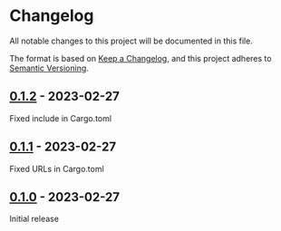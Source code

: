 # Changelog
All notable changes to this project will be documented in this file.

The format is based on [Keep a Changelog](https://keepachangelog.com/en/1.0.0/),
and this project adheres to [Semantic Versioning](https://semver.org/spec/v2.0.0.html).

## [0.1.2] - 2023-02-27
Fixed include in Cargo.toml

## [0.1.1] - 2023-02-27
Fixed URLs in Cargo.toml

## [0.1.0] - 2023-02-27
Initial release

[unreleased]: https://github.com/ModProg/interpolator/compare/v0.1.2...HEAD
[0.1.2]: https://github.com/ModProg/interpolator/v0.1.2
[0.1.1]: https://github.com/ModProg/interpolator/v0.1.1
[0.1.0]: https://github.com/ModProg/interpolator/v0.1.0
